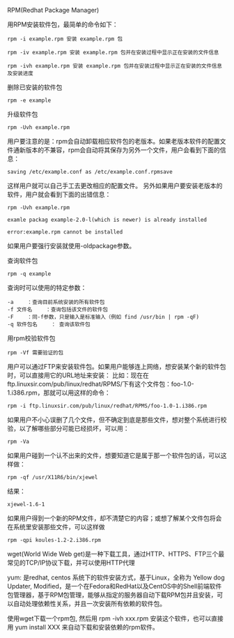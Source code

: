 RPM(Redhat Package Manager)

用RPM安装软件包，最简单的命令如下：
```
rpm -i example.rpm 安装 example.rpm 包

rpm -iv example.rpm 安装 example.rpm 包并在安装过程中显示正在安装的文件信息

rpm -ivh example.rpm 安装 example.rpm 包并在安装过程中显示正在安装的文件信息及安装进度

```
删除已安装的软件包

```
rpm -e example
```

升级软件包
```
rpm -Uvh example.rpm
```

用户要注意的是：rpm会自动卸载相应软件包的老版本。如果老版本软件的配置文件通新版本的不兼容，rpm会自动将其保存为另外一个文件，用户会看到下面的信息：

```
saving /etc/example.conf as /etc/example.conf.rpmsave
```
这样用户就可以自己手工去更改相应的配置文件。
另外如果用户要安装老版本的软件，用户就会看到下面的出错信息：
```
rpm -Uvh example.rpm

examle packag example-2.0-l(which is newer) is already installed

error:example.rpm cannot be installed
```
如果用户要强行安装就使用-oldpackage参数。

查询软件包
```
rpm -q example
```
查询时可以使用的特定参数：
```
-a 　　：查询目前系统安装的所有软件包
-f 文件名 　　：查询包括该文件的软件包
-F 　　：同-f参数，只是输入是标准输入（例如 find /usr/bin | rpm -qF)
-q 软件包名 　　： 查询该软件包
```

用rpm校验软件包
```
rpm -Vf 需要验证的包
```


用户可以通过FTP来安装软件包。如果用户能够连上网络，想安装某个新的软件包时，可以直接用它的URL地址来安装：
比如：现在在ftp.linuxsir.com/pub/linux/redhat/RPMS/下有这个文件包：foo-1.0-1.i386.rpm，那就可以用这样的命令：


```
rpm -i ftp.linuxsir.com/pub/linux/redhat/RPMS/foo-1.0-1.i386.rpm
```

如果用户不小心误删了几个文件，但不确定到底是那些文件，想对整个系统进行校验，以了解哪些部分可能已经损坏，可以用：
```
rpm -Va
```

如果用户碰到一个认不出来的文件，想要知道它是属于那一个软件包的话，可以这样做：

```
rpm -qf /usr/X11R6/bin/xjewel

```
结果：
```
xjewel-1.6-1
```

如果用户得到一个新的RPM文件，却不清楚它的内容；或想了解某个文件包将会在系统里安装那些文件，可以这样做
```
rpm -qpi koules-1.2-2.i386.rpm
```


wget(World Wide Web get)是一种下载工具，通过HTTP、HTTPS、FTP三个最常见的TCP/IP协议下载，并可以使用HTTP代理

yum: 是redhat, centos 系统下的软件安装方式，基于Linux，全称为 Yellow dog Updater, Modified，是一个在Fedora和RedHat以及CentOS中的Shell前端软件包管理器，基于RPM包管理，能够从指定的服务器自动下载RPM包并且安装，可以自动处理依赖性关系，并且一次安装所有依赖的软件包。



使用wget下载一个rpm包, 然后用 rpm -ivh  xxx.rpm  安装这个软件，也可以直接用  yum  install  XXX   来自动下载和安装依赖的rpm软件。
